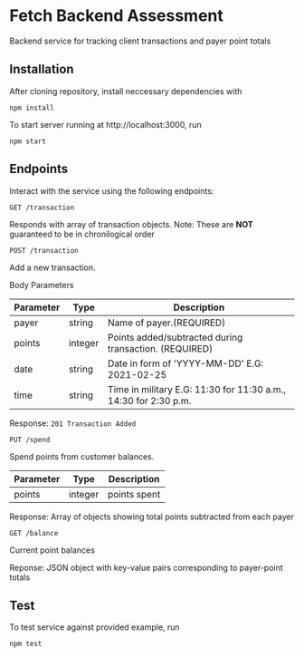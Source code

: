 # Fetch Backend Assessment
Backend service for tracking client transactions and payer point totals

## Installation

After cloning repository, install neccessary dependencies with
```
npm install
```

To start server running at http://localhost:3000, run
```
npm start
```

## Endpoints
Interact with the service using the following endpoints:

`GET /transaction`

  Responds with array of transaction objects. Note: These are __NOT__ guaranteed to be in chronilogical order


`POST /transaction`

  Add a new transaction.

  Body Parameters

  | Parameter    | Type    | Description                                                    |
  | ------------ | ------- | ---------------------------------------------------------------|
  | payer        | string  | Name of payer.(REQUIRED)                                       |
  | points       | integer | Points added/subtracted during transaction. (REQUIRED)         |
  | date         | string  | Date in form of 'YYYY-MM-DD' E.G: 2021-02-25                   |
  | time         | string  | Time in military E.G: 11:30 for 11:30 a.m., 14:30 for 2:30 p.m.|

  Response: `201 Transaction Added`

`PUT /spend`

  Spend points from customer balances.

  | Parameter    | Type    | Description       |
  | ------------ | ------- | ----------------- |
  | points       | integer | points spent      |

  Response: Array of objects showing total points subtracted from each payer

`GET /balance`

  Current point balances

  Reponse: JSON object with key-value pairs corresponding to payer-point totals

## Test

To test service against provided example, run

```
npm test
```

